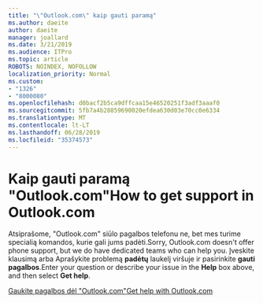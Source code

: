 ```yaml
---
title: "\"Outlook.com\" kaip gauti paramą"
ms.author: daeite
author: daeite
manager: joallard
ms.date: 3/21/2019
ms.audience: ITPro
ms.topic: article
ROBOTS: NOINDEX, NOFOLLOW
localization_priority: Normal
ms.custom:
- "1326"
- "8000080"
ms.openlocfilehash: d0bacf2b5ca9dffcaa15e46520251f3adf3aaaf0
ms.sourcegitcommit: 5fb7a4b28859690020efdea630d03e70cc0e6334
ms.translationtype: MT
ms.contentlocale: lt-LT
ms.lasthandoff: 06/28/2019
ms.locfileid: "35374573"
---
```

# <a name="how-to-get-support-in-outlookcom"></a><span data-ttu-id="5fa58-102">Kaip gauti paramą "Outlook.com"</span><span class="sxs-lookup"><span data-stu-id="5fa58-102">How to get support in Outlook.com</span></span>

<span data-ttu-id="5fa58-103">Atsiprašome, "Outlook.com" siūlo pagalbos telefonu ne, bet mes turime specialią komandos, kurie gali jums padėti.</span><span class="sxs-lookup"><span data-stu-id="5fa58-103">Sorry, Outlook.com doesn't offer phone support, but we do have dedicated teams who can help you.</span></span>
<span data-ttu-id="5fa58-104">Įveskite klausimą arba Aprašykite problemą **padėtų** laukelį viršuje ir pasirinkite **gauti pagalbos**.</span><span class="sxs-lookup"><span data-stu-id="5fa58-104">Enter your question or describe your issue in the **Help** box above, and then select **Get help**.</span></span>

[<span data-ttu-id="5fa58-105">Gaukite pagalbos dėl "Outlook.com"</span><span class="sxs-lookup"><span data-stu-id="5fa58-105">Get help with Outlook.com</span></span>](https://support.office.com/article/40676ad0-c831-45ac-a023-5be633be798d)
